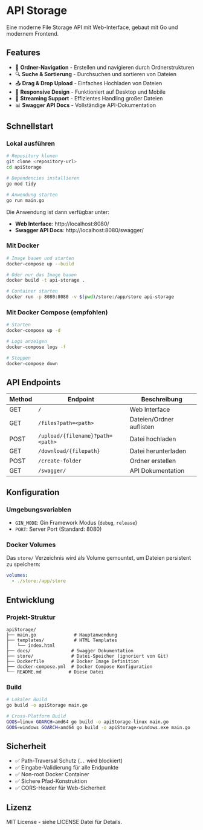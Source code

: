 # API Storage

Eine moderne File Storage API mit Web-Interface, gebaut mit Go und modernem Frontend.

## Features

- 📁 **Ordner-Navigation** - Erstellen und navigieren durch Ordnerstrukturen
- 🔍 **Suche & Sortierung** - Durchsuchen und sortieren von Dateien
- 📤 **Drag & Drop Upload** - Einfaches Hochladen von Dateien
- 📱 **Responsive Design** - Funktioniert auf Desktop und Mobile
- 🚀 **Streaming Support** - Effizientes Handling großer Dateien
- 📊 **Swagger API Docs** - Vollständige API-Dokumentation

## Schnellstart

### Lokal ausführen

```bash
# Repository klonen
git clone <repository-url>
cd apiStorage

# Dependencies installieren
go mod tidy

# Anwendung starten
go run main.go
```

Die Anwendung ist dann verfügbar unter:
- **Web Interface**: http://localhost:8080/
- **Swagger API Docs**: http://localhost:8080/swagger/

### Mit Docker

```bash
# Image bauen und starten
docker-compose up --build

# Oder nur das Image bauen
docker build -t api-storage .

# Container starten
docker run -p 8080:8080 -v $(pwd)/store:/app/store api-storage
```

### Mit Docker Compose (empfohlen)

```bash
# Starten
docker-compose up -d

# Logs anzeigen
docker-compose logs -f

# Stoppen
docker-compose down
```

## API Endpoints

| Method | Endpoint | Beschreibung |
|--------|----------|--------------|
| GET | `/` | Web Interface |
| GET | `/files?path=<path>` | Dateien/Ordner auflisten |
| POST | `/upload/{filename}?path=<path>` | Datei hochladen |
| GET | `/download/{filepath}` | Datei herunterladen |
| POST | `/create-folder` | Ordner erstellen |
| GET | `/swagger/` | API Dokumentation |

## Konfiguration

### Umgebungsvariablen

- `GIN_MODE`: Gin Framework Modus (`debug`, `release`)
- `PORT`: Server Port (Standard: 8080)

### Docker Volumes

Das `store/` Verzeichnis wird als Volume gemountet, um Dateien persistent zu speichern:

```yaml
volumes:
  - ./store:/app/store
```

## Entwicklung

### Projekt-Struktur

```
apiStorage/
├── main.go              # Hauptanwendung
├── templates/           # HTML Templates
│   └── index.html
├── docs/               # Swagger Dokumentation
├── store/              # Datei-Speicher (ignoriert von Git)
├── Dockerfile          # Docker Image Definition
├── docker-compose.yml  # Docker Compose Konfiguration
└── README.md          # Diese Datei
```

### Build

```bash
# Lokaler Build
go build -o apiStorage main.go

# Cross-Platform Build
GOOS=linux GOARCH=amd64 go build -o apiStorage-linux main.go
GOOS=windows GOARCH=amd64 go build -o apiStorage-windows.exe main.go
```

## Sicherheit

- ✅ Path-Traversal Schutz (`..` wird blockiert)
- ✅ Eingabe-Validierung für alle Endpunkte
- ✅ Non-root Docker Container
- ✅ Sichere Pfad-Konstruktion
- ✅ CORS-Header für Web-Sicherheit

## Lizenz

MIT License - siehe LICENSE Datei für Details.